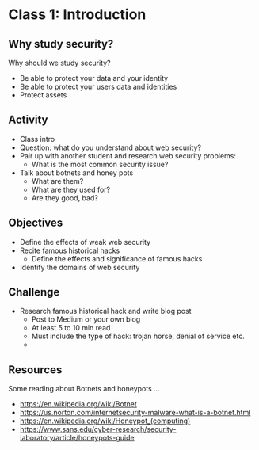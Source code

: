 
# Class 1: Introduction

## Why study security?
Why should we study security?
  - Be able to protect your data and your identity
  - Be able to protect your users data and identities
  - Protect assets

## Activity
  - Class intro
  - Question: what do you understand about web security?
  - Pair up with another student and research web security problems:
    - What is the most common security issue?
  - Talk about botnets and honey pots
    - What are them?
    - What are they used for?
    - Are they good, bad?

## Objectives
  - Define the effects of weak web security
  - Recite famous historical hacks
    - Define the effects and significance of famous hacks
  - Identify the domains of web security

## Challenge
  - Research famous historical hack and write blog post
    - Post to Medium or your own blog
    - At least 5 to 10 min read
    - Must include the type of hack: trojan horse, denial of service etc.
    -

## Resources
  Some reading about Botnets and honeypots ...
  - https://en.wikipedia.org/wiki/Botnet
  - https://us.norton.com/internetsecurity-malware-what-is-a-botnet.html
  - https://en.wikipedia.org/wiki/Honeypot_(computing)
  - https://www.sans.edu/cyber-research/security-laboratory/article/honeypots-guide
